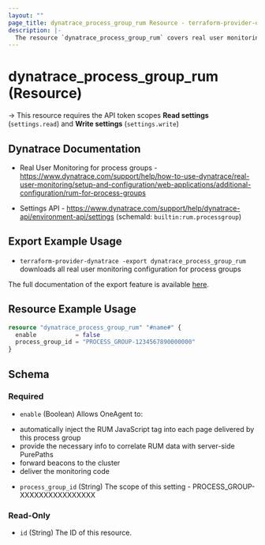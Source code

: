 ```yaml
---
layout: ""
page_title: dynatrace_process_group_rum Resource - terraform-provider-dynatrace"
description: |-
  The resource `dynatrace_process_group_rum` covers real user monitoring configuration for process groups
---
```


# dynatrace_process_group_rum (Resource)

-> This resource requires the API token scopes **Read settings** (`settings.read`) and **Write settings** (`settings.write`)

## Dynatrace Documentation

- Real User Monitoring for process groups - https://www.dynatrace.com/support/help/how-to-use-dynatrace/real-user-monitoring/setup-and-configuration/web-applications/additional-configuration/rum-for-process-groups

- Settings API - https://www.dynatrace.com/support/help/dynatrace-api/environment-api/settings (schemaId: `builtin:rum.processgroup`)

## Export Example Usage

- `terraform-provider-dynatrace -export dynatrace_process_group_rum` downloads all real user monitoring configuration for process groups

The full documentation of the export feature is available [here](https://registry.terraform.io/providers/dynatrace-oss/dynatrace/latest/docs/guides/export-v2).

## Resource Example Usage

```terraform
resource "dynatrace_process_group_rum" "#name#" {
  enable           = false
  process_group_id = "PROCESS_GROUP-1234567890000000"
}
```

<!-- schema generated by tfplugindocs -->
## Schema

### Required

- `enable` (Boolean) Allows OneAgent to:
* automatically inject the RUM JavaScript tag into each page delivered by this process group
* provide the necessary info to correlate RUM data with server-side PurePaths
* forward beacons to the cluster
* deliver the monitoring code
- `process_group_id` (String) The scope of this setting - PROCESS_GROUP-XXXXXXXXXXXXXXXX

### Read-Only

- `id` (String) The ID of this resource.
 